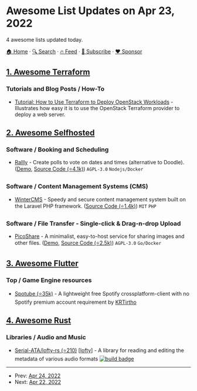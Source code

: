 # Awesome List Updates on Apr 23, 2022

4 awesome lists updated today.

[🏠 Home](/README.md) · [🔍 Search](https://www.trackawesomelist.com/search/) · [🔥 Feed](https://www.trackawesomelist.com/rss.xml) · [📮 Subscribe](https://trackawesomelist.us17.list-manage.com/subscribe?u=d2f0117aa829c83a63ec63c2f&id=36a103854c) · [❤️  Sponsor](https://github.com/sponsors/theowenyoung)



## [1. Awesome Terraform](/content/shuaibiyy/awesome-terraform/README.md)

### Tutorials and Blog Posts / How-To

*   [Tutorial: How to Use Terraform to Deploy OpenStack Workloads](https://web.archive.org/web/20170611135511/http://www.stratoscale.com/blog/openstack/tutorial-how-to-use-terraform-to-deploy-openstack-workloads/) - Illustrates how easy it is to use the OpenStack Terraform provider to deploy a web server.

## [2. Awesome Selfhosted](/content/awesome-selfhosted/awesome-selfhosted/README.md)

### Software / Booking and Scheduling

*   [Rallly](https://rallly.co) - Create polls to vote on dates and times (alternative to Doodle). ([Demo](https://app.rallly.co), [Source Code (⭐4.1k)](https://github.com/lukevella/rallly)) `AGPL-3.0` `Nodejs/Docker`

### Software / Content Management Systems (CMS)

*   [WinterCMS](https://wintercms.com/) - Speedy and secure content management system built on the Laravel PHP framework. ([Source Code (⭐1.4k)](https://github.com/wintercms/winter)) `MIT` `PHP`

### Software / File Transfer - Single-click & Drag-n-drop Upload

*   [PicoShare](https://pico.rocks) - A minimalist, easy-to-host service for sharing images and other files. ([Demo](https://demo.pico.rocks), [Source Code (⭐2.5k)](https://github.com/mtlynch/picoshare)) `AGPL-3.0` `Go/Docker`

## [3. Awesome Flutter](/content/Solido/awesome-flutter/README.md)

### Top / Game Engine resources

*   [Spotube (⭐35k)](https://github.com/KRTirtho/spotube) <!--stargazers:KRTirtho/spotube--> - A lightweight free Spotify crossplatform-client with no Spotify premium account requirement by [KRTirtho](https://github.com/KRTirtho)

## [4. Awesome Rust](/content/rust-unofficial/awesome-rust/README.md)

### Libraries / Audio and Music

*   [Serial-ATA/lofty-rs (⭐210)](https://github.com/Serial-ATA/lofty-rs) \[[lofty](https://crates.io/crates/lofty)] - A library for reading and editing the metadata of various audio formats [![build badge](https://github.com/Serial-ATA/lofty-rs/actions/workflows/ci.yml/badge.svg?branch=main)](https://github.com/Serial-ATA/lofty-rs/actions)

---

- Prev: [Apr 24, 2022](/content/2022/04/24/README.md)
- Next: [Apr 22, 2022](/content/2022/04/22/README.md)